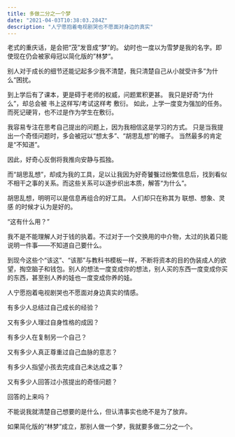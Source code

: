 ```yaml
---
title: 多做二分之一个梦
date: "2021-04-03T10:38:03.284Z"
description: "人宁愿抱着电视剧哭也不愿面对身边的真实"
---
```


老式的重庆话，是会把“茂”发音成“梦”的。
幼时也一度以为雪梦是我的名字。即使现在仍会被家母冠以简化版的”林梦“。

别人对于成长的细节还能记起多少我不清楚，我只清楚自己从小就受许多”为什么“困扰。
<!--more-->
到上学后有了课本，更是碍于老师的权威，问题累积更甚。
我只是好奇“为什么”，却总会被 书上这样写/考试这样考 敷衍。
如此，上学一度变为强加的任务。而死记硬背，也不过是作为学生在敷衍。

我容易专注在思考自己提出的问题上，因为我相信这是学习的方式。
只是当我提出一个奇怪问题时，多会被冠以“想太多”、“胡思乱想”的帽子。
当然最多的肯定是“不知道”。

因此，好奇心反倒将我推向安静与孤独。

而“胡思乱想”，却成为我的工具，足以让我因为好奇饕餮过纷繁信息后，找到看似不相干之事的关系。而这些关系可以逐步织出本质，解答“为什么”。

胡思乱想，明明可以是信息再组合的好工具。
人们却只在称其为 联想、想象、灵感 的时候才认为是好的。

“这有什么用？”

我不是不能理解人对于钱的执着。不过对于一个交换用的中介物，太过的执着只能说明一件事——不知道自己要什么。

到现今这些个“该这”、“该那”与教科书模板一样，不断将资本的目的伪装成人的欲望，掏空脑子和钱包。别人的想法一度变成你的想法，别人买的东西一度变成你买的东西，甚至别人养的娃也一度变成你养的娃。

人宁愿抱着电视剧哭也不愿面对身边真实的情感。

有多少人总结过自己成长的经验？

又有多少人理过自身性格的成因？

有多少人在复制另一个自己？

又有多少人真正尊重过自己血脉的意志？

有多少人指望小孩去完成自己未达成之事？

又有多少人回答过小孩提出的奇怪问题？

回答的上来吗？

不能说我就清楚自己想要的是什么，但认清事实也绝不是为了放弃。

如果简化版的“林梦”成立，那别人做一个梦，我就要多做二分之一个。
